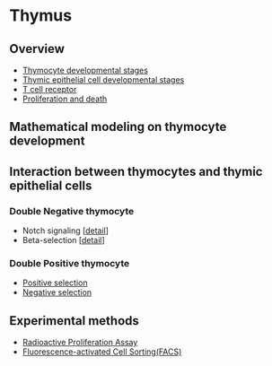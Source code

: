 # Thymus
## Overview
* [Thymocyte developmental stages](/overview/thymocyte_developmental_stages.md)
* [Thymic epithelial cell developmental stages](/overview/tec_developmental_stages.md)
* [T cell receptor](/overview/t_cell_receptor.md)
* [Proliferation and death](/overview/proliferation_and_death.md)

## Mathematical modeling on thymocyte development


## Interaction between thymocytes and thymic epithelial cells
### Double Negative thymocyte
* Notch signaling [[detail](/interaction/dn/notch_signaling.md)]
* Beta-selection [[detail](/interaction/dn/beta-selection.md)]

### Double Positive thymocyte
* [Positive selection]()
* [Negative selection]()

## Experimental methods
* [Radioactive Proliferation Assay](/experimenttal_methods/radioactive_proliferation_assay.md)
* [Fluorescence-activated Cell Sorting(FACS)](/experimenttal_methods/fluorescence_activated_cell_sorting.md)
